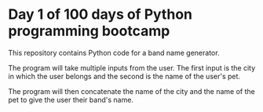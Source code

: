 # Day 1 of 100 days of Python programming bootcamp

This repository contains Python code for a band name generator.

The program will take multiple inputs from the user. The first input is the city in which the user belongs and the second is the name of the user's pet.

The program will then concatenate the name of the city and the name of the pet to give the user their band's name.
